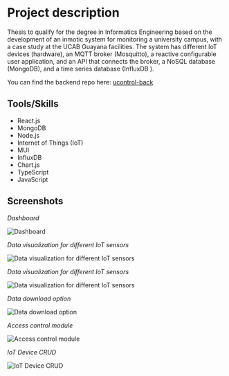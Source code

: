 # Project description 

Thesis to qualify for the degree in Informatics Engineering based on the development of an inmotic system for monitoring a university campus, with a case study at the UCAB Guayana facilities. The system has different IoT devices (hardware), an MQTT broker (Mosquitto), a reactive configurable user application, and an API that connects the broker, a NoSQL database (MongoDB), and a time series database (InfluxDB ).

You can find the backend repo here: [ucontrol-back](https://github.com/moniquitatxt/ucontrol-back)

## Tools/Skills

- React.js 
- MongoDB 
- Node.js 
- Internet of Things (IoT) 
- MUI 
- InfluxDB 
- Chart.js 
- TypeScript 
- JavaScript

## Screenshots
*Dashboard*

![Dashboard](https://media.licdn.com/dms/image/D4D2DAQE9TF90W4rjAA/profile-treasury-image-shrink_800_800/0/1702317231399?e=1707494400&v=beta&t=KxUGFaOwvrzIu_6CBIxyZxlAigkXY5hv5N8zAnsSsbg)

*Data visualization for different IoT sensors*

![Data visualization for different IoT sensors](https://media.licdn.com/dms/image/D4D2DAQFdFSMBEL2Aow/profile-treasury-image-shrink_800_800/0/1702317255413?e=1707494400&v=beta&t=pQzmG973VQbEdZvmdFxZwsBuiAo7hZ5xbfUpOjrcNxA)

*Data visualization for different IoT sensors* 

![Data visualization for different IoT sensors](https://media.licdn.com/dms/image/D4D2DAQHxhCVKC3Od_g/profile-treasury-image-shrink_800_800/0/1702317294631?e=1707494400&v=beta&t=9eIgt9RNp5oHlrrNbYmMglWcOczaZRN0uIEXFXjpaNo)

*Data download option*

![Data download option](https://media.licdn.com/dms/image/D4D2DAQH-YZyCfm26aQ/profile-treasury-image-shrink_800_800/0/1702317307136?e=1707494400&v=beta&t=6G-GaCPNpjAYQiZMtG8SZNBTIwWOrLI3xEiiCp6fs28)

*Access control module* 

![Access control module](https://media.licdn.com/dms/image/D4D2DAQFxzdTbvBdhWQ/profile-treasury-image-shrink_800_800/0/1702317328044?e=1707494400&v=beta&t=bs26G_0UtJA0LNKMgqJDzyAkKYuU1GpWx23z74D8hfE)

*IoT Device CRUD*

![IoT Device CRUD](https://media.licdn.com/dms/image/D4D2DAQGaxsJ2jpIiIQ/profile-treasury-image-shrink_800_800/0/1702317355365?e=1707494400&v=beta&t=iQp3nGicANR55SryYU3uFNLQvsXaeRT0MdD-HoyG_kw)
